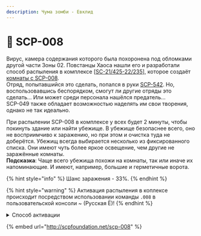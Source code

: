```yaml
---
description: Чума зомби - Евклид
---
```


# 🧟 SCP-008

Вирус, камера содержания которого была похоронена под обломками другой части Зоны 02. Повстанцы Хаоса нашли его и разработали способ распыления в комплексе \[[SC-21/425-22/235](../../../other/documents/sc-21-425-22-235.md)], которое создаёт [комнаты с SCP-008](../../custom-rooms/scp-008-room.md).\
Отряд, попытавшийся это сделать, попался в руки [SCP-542](../../custom-classes/scp/scp-542.md). Но, воспользовавшись беспорядком, смогут ли другие отряды это сделать... Или может среди персонала нашёлся предатель...\
SCP-049 также обладает возможностью наделять им свои творения, однако не так идеально.

При распылении SCP-008 в комплексе у всех будет 2 минуты, чтобы покинуть здание или найти убежище. В убежище безопаснее всего, оно не восприимчиво к заражению, но при этом и очистка туда не доберётся. Убежищ всегда выбирается несколько из фиксированного списка. Они имеют чуть более яркое освещение, чем другие не заражённые комнаты.\
**Подсказка**: Чаще всего убежища похожи на комнаты, так или иначе их напоминающие. И имеют, например, большие и герметичные ворота.

{% hint style="info" %}
Шанс заражения - 33%.
{% endhint %}

{% hint style="warning" %}
Активация распыления в коплексе происходит посредством использовании команды `.008` в пользовательской консоли \~ (Русская Ё)!
{% endhint %}

<details>

<summary>Способ активации</summary>

1. Собрать Обезболивающее, Рацию, Устройство Взлома ПХ и Карту Инженера Камер Содержания.
2. Положить Обезболивающее и Рацию около двери в оружейную комнату у камеры содержания SCP-049.
3. Пойти в камеру содержания SCP-096.
4. Положить Устройство взлома ПХ.
5. Имея Карту Инженера Камер Содержания в инвентаре, прописать в пользовательской консоли \~ (Русская Ё) команду `.008`, для активации.

</details>

{% embed url="http://scpfoundation.net/scp-008" %}

